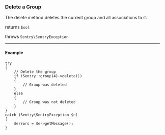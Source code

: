### Delete a Group

The delete method deletes the current group and all associations to it.

returns `bool`

throws `Sentry\SentryException`

----------

#### Example

	try
	{
		// Delete the group
		if (Sentry::group(4)->delete())
		{
			// Group was deleted
		}
		else
		{
			// Group was not deleted
		}
	}
	catch (Sentry\SentryException $e)
	{
		$errors = $e->getMessage();
	}
